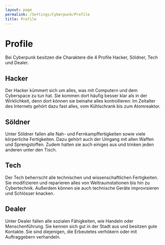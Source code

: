 ```yaml
---
layout: page
permalink: /Settings/Cyberpunk/Profile
title: Profile
---
```


# Profile

Bei Cyberpunk besitzen die Charaktere die 4 Profile Hacker, Söldner, Tech und Dealer.

## Hacker

Der Hacker kümmert sich um alles, was mit Computern und dem Cyberspace zu tun hat. Sie kommen dort häufig besser klar als in der Wirklichkeit, denn dort können sie beinahe alles kontrollieren: Im Zeitalter des Internets gehört dazu fast alles, vom Kühlschrank bis zum Atomreaktor.

## Söldner

Unter Söldner fallen alle Nah- und Fernkampffertigkeiten sowie viele körperliche Fertigkeiten. Dazu gehört auch der Umgang mit allen Waffen und Sprengstoffen. Zudem halten sie auch einiges aus und trinken jeden anderen unter den Tisch.

## Tech

Der Tech beherrscht alle technischen und wissenschaftlichen Fertigkeiten. Sie modifizieren und reparieren alles von Weltraumstationen bis hin zu Cybertechnik. Außerdem können sie auch technische Geräte improvisieren und Schlösser knacken.

## Dealer

Unter Dealer fallen alle sozialen Fähigkeiten, wie Handeln oder Menschenführung. Sie kennen sich gut in der Stadt aus und besitzen gute Kontakte. Sie sind diejenigen, die Erbeutetes verhökern oder mit Auftraggebern verhandeln.
